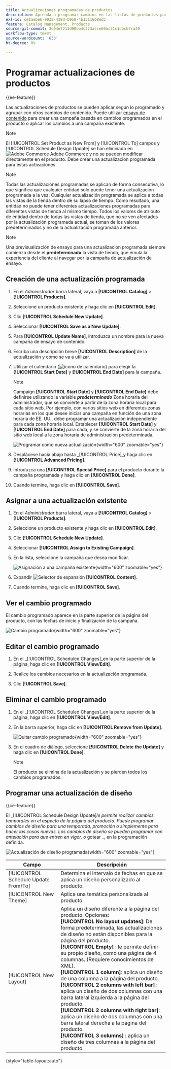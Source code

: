 ```yaml
---
title: Actualizaciones programadas de productos
description: Aprenda a programar cambios en las listas de productos para que sean compatibles con campañas y programas promocionales.
exl-id: ce1aebe6-9032-438d-b950-4b13116b8ed3
feature: Catalog Management, Products
source-git-commit: 3d04e7213d90bb4c323acce69ac31c1dbcb7ca49
workflow-type: tm+mt
source-wordcount: '633'
ht-degree: 0%

---
```


# Programar actualizaciones de productos

{{ee-feature}}

Las actualizaciones de productos se pueden aplicar según lo programado y agrupar con otros cambios de contenido. Puede utilizar [ensayo de contenido](../content-design/content-staging.md) para crear una campaña basada en cambios programados en el producto o aplicar los cambios a una campaña existente.

>[!NOTE]
>
>El [!UICONTROL Set Product as New From] y [!UICONTROL To] campos y [!UICONTROL Schedule Design Update] se han eliminado en ![Adobe Commerce](../assets/adobe-logo.svg) Adobe Commerce y no se pueden modificar directamente en el producto. Debe crear una actualización programada para estas activaciones.

>[!NOTE]
>
>Todas las actualizaciones programadas se aplican de forma consecutiva, lo que significa que cualquier entidad solo puede tener una actualización programada a la vez. Cualquier actualización programada se aplica a todas las vistas de la tienda dentro de su lapso de tiempo. Como resultado, una entidad no puede tener diferentes actualizaciones programadas para diferentes vistas de tienda al mismo tiempo. Todos los valores de atributo de entidad dentro de todas las vistas de tienda, que no se ven afectados por la actualización programada actual, se toman de los valores predeterminados y no de la actualización programada anterior.

>[!NOTE]
>
>Una previsualización de ensayo para una actualización programada siempre comienza desde el **predeterminado** la vista de tienda, que emula la experiencia del cliente al navegar por la campaña de actualización de ensayo.

## Creación de una actualización programada

1. En el _Administrador_ barra lateral, vaya a **[!UICONTROL Catalog]** > **[!UICONTROL Products]**.

1. Seleccione un producto existente y haga clic en **[!UICONTROL Edit]**.

1. Clic **[!UICONTROL Schedule New Update]**.

1. Seleccionar **[!UICONTROL Save as a New Update]**.

1. Para **[!UICONTROL Update Name]**, introduzca un nombre para la nueva campaña de ensayo de contenido.

1. Escriba una descripción breve **[!UICONTROL Description]** de la actualización y cómo se va a utilizar.

1. Utilizar el calendario (![icono de calendario](../assets/icon-calendar.png)) para elegir la **[!UICONTROL Start Date]** y **[!UICONTROL End Date]** para la campaña.

   >[!NOTE]
   >
   >Campaign **[!UICONTROL Start Date]** y **[!UICONTROL End Date]** debe definirse utilizando la variable **_predeterminado_** Zona horaria del administrador, que se convierte a partir de la zona horaria local para cada sitio web. Por ejemplo, con varios sitios web en diferentes zonas horarias en los que desee iniciar una campaña en función de una zona horaria de EE. UU., debe programar una actualización independiente para cada zona horaria local. Establecer **[!UICONTROL Start Date]** y **[!UICONTROL End Date]** para cada, y se convierte de la zona horaria del sitio web local a la zona horaria de administración predeterminada.

   ![Programar como nueva actualización](./assets/product-schedule-as-new.png){width="600" zoomable="yes"}

1. Desplácese hacia abajo hasta _[!UICONTROL Price]_y haga clic en **[!UICONTROL Advanced Pricing]**.

1. Introduzca una **[!UICONTROL Special Price]** para el producto durante la campaña programada y haga clic en **[!UICONTROL Done]**.

1. Cuando termine, haga clic en **[!UICONTROL Save]**.

## Asignar a una actualización existente

1. En el _Administrador_ barra lateral, vaya a **[!UICONTROL Catalog]** > **[!UICONTROL Products]**.

1. Seleccione un producto existente y haga clic en **[!UICONTROL Edit]**.

1. Clic **[!UICONTROL Schedule New Update]**.

1. Seleccionar **[!UICONTROL Assign to Existing Campaign]**.

1. En la lista, seleccione la campaña que desea modificar.

   ![Asignación a una campaña existente](./assets/scheduled-changes-assign-to-existing-campaign.png){width="600" zoomable="yes"}

1. Expandir ![Selector de expansión](../assets/icon-display-expand.png) **[!UICONTROL Content]**.

1. Cuando termine, haga clic en **[!UICONTROL Save]**.

## Ver el cambio programado

El cambio programado aparece en la parte superior de la página del producto, con las fechas de inicio y finalización de la campaña.

![Cambio programado](./assets/view-product-scheduled-changes.png){width="600" zoomable="yes"}

## Editar el cambio programado

1. En el _[!UICONTROL Scheduled Changes]_en la parte superior de la página, haga clic en **[!UICONTROL View/Edit]**.

1. Realice los cambios necesarios en la actualización programada.

1. Clic **[!UICONTROL Save]**.

## Eliminar el cambio programado

1. En el _[!UICONTROL Scheduled Changes]_en la parte superior de la página, haga clic en **[!UICONTROL View/Edit]**.

1. En la barra superior, haga clic en **[!UICONTROL Remove from Update]**.

   ![Quitar cambio programado](./assets/remove-product-scheduled-changes.png){width="600" zoomable="yes"}

1. En el cuadro de diálogo, seleccione **[!UICONTROL Delete the Update]** y haga clic en **[!UICONTROL Done]**.

   >[!NOTE]
   >
   >El producto se elimina de la actualización y se pierden todos los cambios programados.

## Programar una actualización de diseño

{{ce-feature}}

El _[!UICONTROL Schedule Design Update]_le permite realizar cambios temporales en el aspecto de la página del producto. Puede programar cambios de diseño para una temporada, promoción o simplemente para hacer las cosas nuevas. Los cambios de diseño se pueden programar con antelación para que entren en vigor, o_ gotear _, en la programación definida.

![Actualización de diseño programada](./assets/product-design-update-scheduled-ce.png){width="600" zoomable="yes"}


| Campo | Descripción |
|--- |--- |
| [!UICONTROL Schedule Update From/To] | Determina el intervalo de fechas en que se aplica un diseño personalizado al producto. |
| [!UICONTROL New Theme] | Aplica una temática personalizada al producto. |
| [!UICONTROL New Layout] | Aplica un diseño diferente a la página del producto. Opciones: <br/>**[!UICONTROL No layout updates]**: De forma predeterminada, las actualizaciones de diseño no están disponibles para la página del producto.<br/>**[!UICONTROL Empty]** : le permite definir su propio diseño, como una página de 4 columnas. (Requiere conocimientos de XML). <br/>**[!UICONTROL 1 column]**: aplica un diseño de una columna a la página del producto.<br/>**[!UICONTROL 2 columns with left bar]** : aplica un diseño de dos columnas con una barra lateral izquierda a la página del producto. <br/>**[!UICONTROL 2 columns with right bar]**: aplica un diseño de dos columnas con una barra lateral derecha a la página del producto.<br/>**[!UICONTROL 3 columns]** : aplica un diseño de tres columnas a la página del producto. |

{style="table-layout:auto"}
